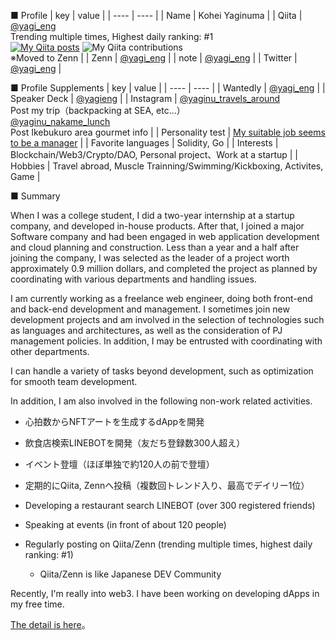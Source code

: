 ■ Profile
|  key  |  value  |
| ---- | ---- |
|  Name  |  Kohei Yaginuma  |
|  Qiita  |  [@yagi_eng](https://qiita.com/yagi_eng)<br>Trending multiple times, Highest daily ranking: #1<br>[![My Qiita posts](https://qiita-badge.apiapi.app/s/yagi_eng/posts.svg)](http://qiita.com/yagi_eng) ![My Qiita contributions](https://qiita-badge.apiapi.app/s/yagi_eng/contributions.svg)<br>※Moved to Zenn  |
|  Zenn  |  [@yagi_eng](https://zenn.dev/yagi_eng/books)  |
|  note  |  [@yagi_eng](https://note.com/yagi_eng) |
|  Twitter  |  [@yagi_eng](https://twitter.com/yagi_eng)  |

■ Profile Supplements
|  key  |  value  |
| ---- | ---- |
|  Wantedly  |  [@yagi_eng](https://www.wantedly.com/id/yagi_eng)  |
|  Speaker Deck  |  [@yagieng](https://speakerdeck.com/yagieng) |
|  Instagram  |  [@yaginu_travels_around](https://www.instagram.com/yaginu_travels_around/) <br>Post my trip（backpacking at SEA, etc...） <br>[@yaginu_nakame_lunch](https://www.instagram.com/yaginu_nakame_lunch/) <br>Post Ikebukuro area gourmet info  |
|  Personality test  |  [My suitable job seems to be a manager](https://16test.uranaino.net/udata/cINlVQHf3OkU6jlTtw7j)  |
|  Favorite languages  |  Solidity, Go  |
|  Interests  |  Blockchain/Web3/Crypto/DAO, Personal project、Work at a startup  |
|  Hobbies  |  Travel abroad, Muscle Trainning/Swimming/Kickboxing, Activites, Game  |

■ Summary

When I was a college student, I did a two-year internship at a startup company, and developed in-house products. After that, I joined a major Software company and had been engaged in web application development and cloud planning and construction. Less than a year and a half after joining the company, I was selected as the leader of a project worth approximately 0.9 million dollars, and completed the project as planned by coordinating with various departments and handling issues.

I am currently working as a freelance web engineer, doing both front-end and back-end development and management. I sometimes join new development projects and am involved in the selection of technologies such as languages and architectures, as well as the consideration of PJ management policies. In addition, I may be entrusted with coordinating with other departments.

I can handle a variety of tasks beyond development, such as optimization for smooth team development.

In addition, I am also involved in the following non-work related activities.

- 心拍数からNFTアートを生成するdAppを開発
- 飲食店検索LINEBOTを開発（友だち登録数300人超え）
- イベント登壇（ほぼ単独で約120人の前で登壇）
- 定期的にQiita, Zennへ投稿（複数回トレンド入り、最高でデイリー1位）

- Developing a restaurant search LINEBOT (over 300 registered friends)
- Speaking at events (in front of about 120 people)
- Regularly posting on Qiita/Zenn (trending multiple times, highest daily ranking: #1)
  - Qiita/Zenn is like Japanese DEV Community

Recently, I'm really into web3. I have been working on developing dApps in my free time.

[The detail is here](https://github.com/yagi-eng/yagi-eng/blob/master/detail/README.md)。
